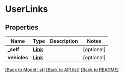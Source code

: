 # UserLinks

## Properties
Name | Type | Description | Notes
------------ | ------------- | ------------- | -------------
**_self** | [**Link**](Link.md) |  | [optional] 
**vehicles** | [**Link**](Link.md) |  | [optional] 

[[Back to Model list]](../README.md#documentation-for-models) [[Back to API list]](../README.md#documentation-for-api-endpoints) [[Back to README]](../README.md)


